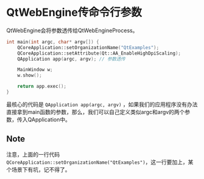 # QtWebEngine传命令行参数

QtWebEngine会将参数透传给QtWebEngineProcess。
```c++
int main(int argc, char* argv[]) {
    QCoreApplication::setOrganizationName("QtExamples");
    QCoreApplication::setAttribute(Qt::AA_EnableHighDpiScaling);
    QApplication app(argc, argv); // 参数透传

    MainWindow w;
    w.show();

    return app.exec();
}
```

最核心的代码是 `QApplication app(argc, argv)` ，如果我们的应用程序没有办法直接拿到main函数的参数，那么，我们可以自己定义类似argc和argv的两个参数，传入QApplication中。

## Note
注意，上面的一行代码`QCoreApplication::setOrganizationName("QtExamples")`，这一行要加上，某个场景下有坑，记不得了。